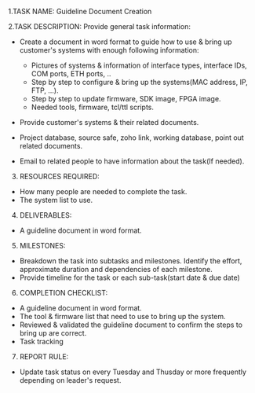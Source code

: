 1.TASK NAME: Guideline Document Creation

2.TASK DESCRIPTION:
Provide general task information:
 - Create a document in word format to guide how to use & bring up customer's systems with enough following information:
    + Pictures of systems & information of interface types, interface IDs, COM ports, ETH ports, ..
    + Step by step to configure & bring up the systems(MAC address, IP, FTP, ...).
    + Step by step to update firmware, SDK image, FPGA image.
    + Needed tools, firmware, tcl/ttl scripts.

 - Provide customer's systems & their related documents.
 - Project database, source safe, zoho link, working database, point out related documents.
 - Email to related people to have information about the task(If needed).

3. RESOURCES REQUIRED:
 - How many people are needed to complete the task.
 - The system list to use.

4. DELIVERABLES:
 - A guideline document in word format.

5. MILESTONES:
 - Breakdown the task into subtasks and milestones. Identify the effort, approximate duration and dependencies of each milestone.
 - Provide timeline for the task or each sub-task(start date & due date)

6. COMPLETION CHECKLIST:
 - A guideline document in word format.
 - The tool & firmware list that need to use to bring up the system.
 - Reviewed & validated the guideline document to confirm the steps to bring up are correct.
 - Task tracking

7. REPORT RULE:
 - Update task status on every Tuesday and Thusday or more frequently depending on leader's request.
